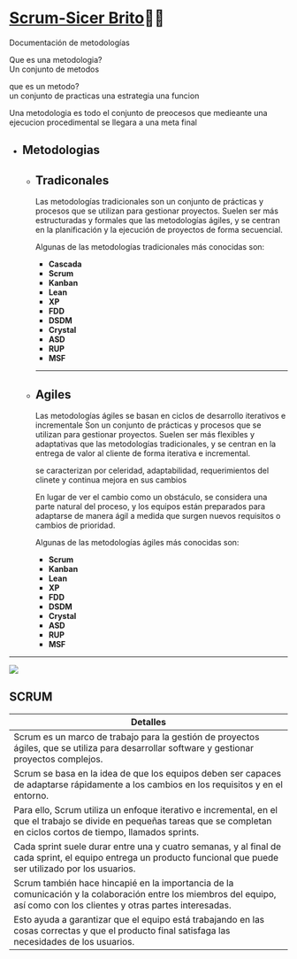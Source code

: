 # [Scrum-Sicer Brito](https://github.com/SicerBrito)🧑‍💻
Documentación de metodologías 

Que es una metodologia?  
Un conjunto de metodos


que es un metodo?  
un conjunto de practicas
una estrategia
una funcion 


Una metodologia es todo el conjunto de preocesos que medieante una ejecucion procedimental se llegara a una meta final


* Metodologias
    ---
    * Tradiconales
        --- 
        Las metodologías tradicionales son un conjunto de prácticas y procesos que se utilizan para gestionar proyectos. Suelen ser más estructuradas y formales que las metodologías ágiles, y se centran en la planificación y la ejecución de proyectos de forma secuencial.

        Algunas de las metodologías tradicionales más conocidas son:

        * **Cascada**
        * **Scrum**
        * **Kanban**
        * **Lean**
        * **XP**
        * **FDD**
        * **DSDM**
        * **Crystal**
        * **ASD**
        * **RUP**
        * **MSF**

        ---



    * Agiles
        ---
        Las metodologías ágiles se basan en ciclos de desarrollo iterativos e incrementale
        Son un conjunto de prácticas y procesos que se utilizan para gestionar proyectos. Suelen ser más flexibles y adaptativas que las metodologías tradicionales, y se centran en la entrega de valor al cliente de forma iterativa e incremental.
        
        se caracterizan por celeridad, adaptabilidad, requerimientos del clinete y continua mejora en sus cambios 

        En lugar de ver el cambio como un obstáculo, se considera una parte natural del proceso, y los equipos están preparados para adaptarse de manera ágil a medida que surgen nuevos requisitos o cambios de prioridad.

        Algunas de las metodologías ágiles más conocidas son:

        * **Scrum**
        * **Kanban**
        * **Lean**
        * **XP**
        * **FDD**
        * **DSDM**
        * **Crystal**
        * **ASD**
        * **RUP**
        * **MSF**

---

![](https://media.discordapp.net/attachments/1135616063959203901/1166371059793137704/image.png?ex=654a3eb2&is=6537c9b2&hm=d39ab4514b7282633cfe35ffa4eb9ad3e72e481f87e6977279323e4fa3f214e7&=&width=828&height=702)



SCRUM
---

| Detalles |
| --- |
| Scrum es un marco de trabajo para la gestión de proyectos ágiles, que se utiliza para desarrollar software y gestionar proyectos complejos. |
| Scrum se basa en la idea de que los equipos deben ser capaces de adaptarse rápidamente a los cambios en los requisitos y en el entorno. |
| Para ello, Scrum utiliza un enfoque iterativo e incremental, en el que el trabajo se divide en pequeñas tareas que se completan en ciclos cortos de tiempo, llamados sprints. |
| Cada sprint suele durar entre una y cuatro semanas, y al final de cada sprint, el equipo entrega un producto funcional que puede ser utilizado por los usuarios. |
| Scrum también hace hincapié en la importancia de la comunicación y la colaboración entre los miembros del equipo, así como con los clientes y otras partes interesadas. |
| Esto ayuda a garantizar que el equipo está trabajando en las cosas correctas y que el producto final satisfaga las necesidades de los usuarios. |
